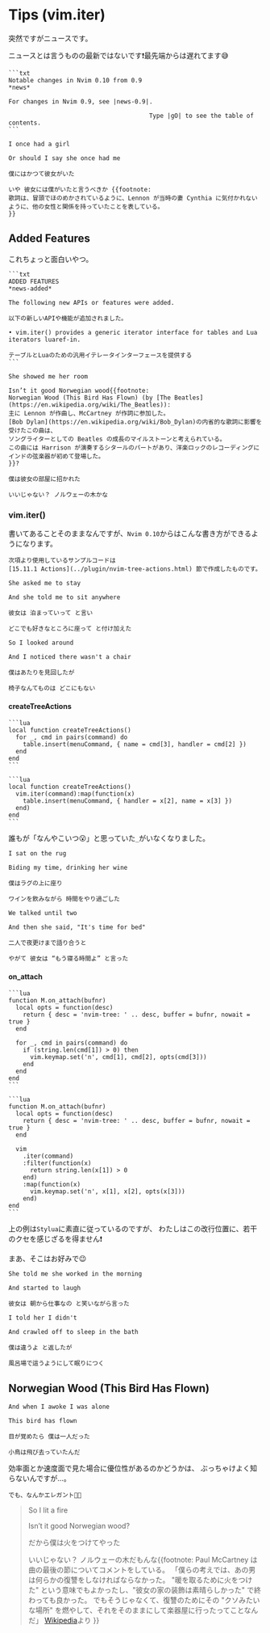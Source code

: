 # Tips (vim.iter)

突然ですがニュースです。

ニュースとは言うものの最新ではないです❗最先端からは遅れてます😅

~~~admonish info title="news"
```txt
Notable changes in Nvim 0.10 from 0.9                                    *news*

For changes in Nvim 0.9, see |news-0.9|.

                                       Type |gO| to see the table of contents.
```
~~~

```admonish tip title=""
I once had a girl

Or should I say she once had me

僕にはかつて彼女がいた

いや 彼女には僕がいたと言うべきか {{footnote:
歌詞は、冒頭でほのめかされているように、Lennon が当時の妻 Cynthia に気付かれないように、他の女性と関係を持っていたことを表している。
}}
```

## Added Features

これちょっと面白いやつ。

~~~admonish info title=":h news-added"
```txt
ADDED FEATURES                                                     *news-added*

The following new APIs or features were added.

以下の新しいAPIや機能が追加されました。

• vim.iter() provides a generic iterator interface for tables and Lua
iterators luaref-in.

テーブルとLuaのための汎用イテレータインターフェースを提供する
```
~~~

```admonish tip title=""
She showed me her room

Isn’t it good Norwegian wood{{footnote:
Norwegian Wood (This Bird Has Flown) (by [The Beatles](https://en.wikipedia.org/wiki/The_Beatles)):
主に Lennon が作曲し、McCartney が作詞に参加した。
[Bob Dylan](https://en.wikipedia.org/wiki/Bob_Dylan)の内省的な歌詞に影響を受けたこの曲は、
ソングライターとしての Beatles の成長のマイルストーンと考えられている。
この曲には Harrison が演奏するシタールのパートがあり、洋楽ロックのレコーディングにインドの弦楽器が初めて登場した。
}}?

僕は彼女の部屋に招かれた

いいじゃない？ ノルウェーの木かな
```

### vim.iter()

書いてあることそのままなんですが、`Nvim 0.10`からはこんな書き方ができるようになります。

```admonish note
次項より使用しているサンプルコードは
[15.11.1 Actions](../plugin/nvim-tree-actions.html) 節で作成したものです。
```

```admonish tip title=""
She asked me to stay

And she told me to sit anywhere

彼女は 泊まっていって と言い

どこでも好きなところに座って と付け加えた
```

```admonish tip title=""
So I looked around

And I noticed there wasn't a chair

僕はあたりを見回したが

椅子なんてものは どこにもない
```

#### createTreeActions

~~~admonish quote title="Nvim 0.9"
```lua
local function createTreeActions()
  for _, cmd in pairs(command) do
    table.insert(menuCommand, { name = cmd[3], handler = cmd[2] })
  end
end
```
~~~

~~~admonish example title="Nvim 0.10"
```lua
local function createTreeActions()
  vim.iter(command):map(function(x)
    table.insert(menuCommand, { handler = x[2], name = x[3] })
  end)
end
```
~~~

誰もが「なんやこいつ😮」と思っていた`_`がいなくなりました。

```admonish tip title=""
I sat on the rug

Biding my time, drinking her wine

僕はラグの上に座り

ワインを飲みながら 時間をやり過ごした
```

```admonish tip title=""
We talked until two

And then she said, "It's time for bed"

二人で夜更けまで語り合うと

やがて 彼女は “もう寝る時間よ” と言った
```

#### on_attach

~~~admonish quote title="Nvim 0.9"
```lua
function M.on_attach(bufnr)
  local opts = function(desc)
    return { desc = 'nvim-tree: ' .. desc, buffer = bufnr, nowait = true }
  end

  for _, cmd in pairs(command) do
    if (string.len(cmd[1]) > 0) then
      vim.keymap.set('n', cmd[1], cmd[2], opts(cmd[3]))
    end
  end
end
```
~~~

~~~admonish example title="Nvim 0.10"
```lua
function M.on_attach(bufnr)
  local opts = function(desc)
    return { desc = 'nvim-tree: ' .. desc, buffer = bufnr, nowait = true }
  end

  vim
    .iter(command)
    :filter(function(x)
      return string.len(x[1]) > 0
    end)
    :map(function(x)
      vim.keymap.set('n', x[1], x[2], opts(x[3]))
    end)
end
```
~~~

上の例は`Stylua`に素直に従っているのですが、
わたしはこの改行位置に、若干のクセを感じざるを得ません❗

まあ、そこはお好みで😉

```admonish tip title=""
She told me she worked in the morning

And started to laugh

彼女は 朝から仕事なの と笑いながら言った
```

```admonish tip title=""
I told her I didn't

And crawled off to sleep in the bath

僕は違うよ と返したが

風呂場で這うようにして眠りにつく
```

## Norwegian Wood (This Bird Has Flown)

```admonish tip title=""
And when I awoke I was alone

This bird has flown

目が覚めたら 僕は一人だった

小鳥は飛び去っていたんだ
```

効率面とか速度面で見た場合に優位性があるのかどうかは、
ぶっちゃけよく知らないんですが...。

```admonish success title="Assemble"
でも、なんかエレガント🩷👗
```

> So I lit a fire
>
> Isn’t it good Norwegian wood?
>
> だから僕は火をつけてやった
>
> いいじゃない？ ノルウェーの木だもんな{{footnote:
Paul McCartney は曲の最後の節についてコメントをしている。
「僕らの考えでは、あの男は何らかの復讐をしなければならなかった。
"暖を取るために火をつけた" という意味でもよかったし、"彼女の家の装飾は素晴らしかった" で終わっても良かった。
でもそうじゃなくて、復讐のためにその "クソみたいな場所" を燃やして、それをそのままにして楽器屋に行ったってことなんだ」
[Wikipedia](https://en.wikipedia.org/wiki/Norwegian_Wood_(This_Bird_Has_Flown))より
}}
